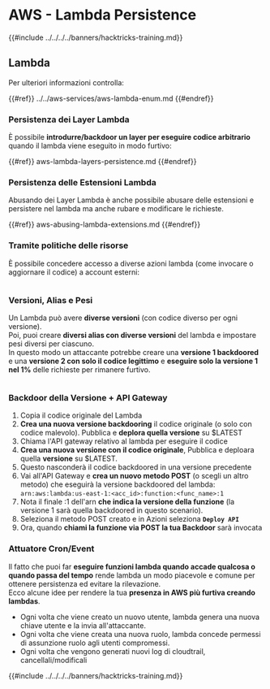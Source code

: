 # AWS - Lambda Persistence

{{#include ../../../../banners/hacktricks-training.md}}

## Lambda

Per ulteriori informazioni controlla:

{{#ref}}
../../aws-services/aws-lambda-enum.md
{{#endref}}

### Persistenza dei Layer Lambda

È possibile **introdurre/backdoor un layer per eseguire codice arbitrario** quando il lambda viene eseguito in modo furtivo:

{{#ref}}
aws-lambda-layers-persistence.md
{{#endref}}

### Persistenza delle Estensioni Lambda

Abusando dei Layer Lambda è anche possibile abusare delle estensioni e persistere nel lambda ma anche rubare e modificare le richieste.

{{#ref}}
aws-abusing-lambda-extensions.md
{{#endref}}

### Tramite politiche delle risorse

È possibile concedere accesso a diverse azioni lambda (come invocare o aggiornare il codice) a account esterni:

<figure><img src="../../../../images/image (255).png" alt=""><figcaption></figcaption></figure>

### Versioni, Alias e Pesi

Un Lambda può avere **diverse versioni** (con codice diverso per ogni versione).\
Poi, puoi creare **diversi alias con diverse versioni** del lambda e impostare pesi diversi per ciascuno.\
In questo modo un attaccante potrebbe creare una **versione 1 backdoored** e una **versione 2 con solo il codice legittimo** e **eseguire solo la versione 1 nel 1%** delle richieste per rimanere furtivo.

<figure><img src="../../../../images/image (120).png" alt=""><figcaption></figcaption></figure>

### Backdoor della Versione + API Gateway

1. Copia il codice originale del Lambda
2. **Crea una nuova versione backdooring** il codice originale (o solo con codice malevolo). Pubblica e **deplora quella versione** su $LATEST
1. Chiama l'API gateway relativo al lambda per eseguire il codice
3. **Crea una nuova versione con il codice originale**, Pubblica e deploara quella **versione** su $LATEST.
1. Questo nasconderà il codice backdoored in una versione precedente
4. Vai all'API Gateway e **crea un nuovo metodo POST** (o scegli un altro metodo) che eseguirà la versione backdoored del lambda: `arn:aws:lambda:us-east-1:<acc_id>:function:<func_name>:1`
1. Nota il finale :1 dell'arn **che indica la versione della funzione** (la versione 1 sarà quella backdoored in questo scenario).
5. Seleziona il metodo POST creato e in Azioni seleziona **`Deploy API`**
6. Ora, quando **chiami la funzione via POST la tua Backdoor** sarà invocata

### Attuatore Cron/Event

Il fatto che puoi far **eseguire funzioni lambda quando accade qualcosa o quando passa del tempo** rende lambda un modo piacevole e comune per ottenere persistenza ed evitare la rilevazione.\
Ecco alcune idee per rendere la tua **presenza in AWS più furtiva creando lambdas**.

- Ogni volta che viene creato un nuovo utente, lambda genera una nuova chiave utente e la invia all'attaccante.
- Ogni volta che viene creata una nuova ruolo, lambda concede permessi di assunzione ruolo agli utenti compromessi.
- Ogni volta che vengono generati nuovi log di cloudtrail, cancellali/modificali

{{#include ../../../../banners/hacktricks-training.md}}
